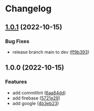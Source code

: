 # Changelog

## [1.0.1](https://github.com/Pdut89/nameless-next-web/compare/v1.0.0...v1.0.1) (2022-10-15)


### Bug Fixes

* release branch main to dev ([ff9b393](https://github.com/Pdut89/nameless-next-web/commit/ff9b393af249071f5e671ebb1075d262148bedeb))

## 1.0.0 (2022-10-15)


### Features

* add commitlint ([6aa84dd](https://github.com/Pdut89/nameless-next-web/commit/6aa84ddabd16bbf1c469d559fc23174e1bda9eb7))
* add firebase ([5721e29](https://github.com/Pdut89/nameless-next-web/commit/5721e29c2e08e6961bfddb2780f6ecc96a049d4a))
* add google ([4b3eb23](https://github.com/Pdut89/nameless-next-web/commit/4b3eb23480ba7a05c66132fe4c0a0532115c298e))
